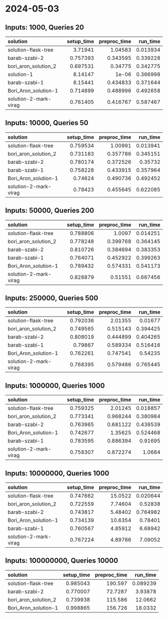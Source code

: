 # 2024-05-03

## Inputs: 1000, Queries 20

| solution              |   setup_time |   preproc_time |   run_time |
|:----------------------|-------------:|---------------:|-----------:|
| solution-flask-tree   |     3.71941  |       1.04583  |   0.013934 |
| barab-szabi-2         |     0.757393 |       0.343595 |   0.339228 |
| bori_aron_solution_2  |     0.697531 |       0.34775  |   0.342775 |
| solution-1            |     8.14147  |       1e-06    |   0.366998 |
| barab-szabi-1         |     8.15441  |       0.434833 |   0.371644 |
| Bori_Aron_solution-1  |     0.714899 |       0.488996 |   0.492658 |
| solution-2-mark-virag |     0.761405 |       0.416767 |   0.587467 |

## Inputs: 10000, Queries 50

| solution              |   setup_time |   preproc_time |   run_time |
|:----------------------|-------------:|---------------:|-----------:|
| solution-flask-tree   |     0.759534 |       1.00991  |   0.013941 |
| bori_aron_solution_2  |     0.731183 |       0.357786 |   0.345151 |
| barab-szabi-2         |     0.780174 |       0.372526 |   0.35732  |
| barab-szabi-1         |     0.758228 |       0.433915 |   0.357964 |
| Bori_Aron_solution-1  |     0.74624  |       0.490736 |   0.492452 |
| solution-2-mark-virag |     0.78423  |       0.455645 |   0.622085 |

## Inputs: 50000, Queries 200

| solution              |   setup_time |   preproc_time |   run_time |
|:----------------------|-------------:|---------------:|-----------:|
| solution-flask-tree   |     0.788806 |       1.0097   |   0.014251 |
| bori_aron_solution_2  |     0.778248 |       0.399768 |   0.364145 |
| barab-szabi-2         |     0.810726 |       0.384694 |   0.383353 |
| barab-szabi-1         |     0.764071 |       0.452922 |   0.399263 |
| Bori_Aron_solution-1  |     0.789432 |       0.574331 |   0.541173 |
| solution-2-mark-virag |     0.828879 |       0.51551  |   0.667456 |

## Inputs: 250000, Queries 500

| solution              |   setup_time |   preproc_time |   run_time |
|:----------------------|-------------:|---------------:|-----------:|
| solution-flask-tree   |     0.792036 |       2.01355  |   0.01677  |
| bori_aron_solution_2  |     0.749565 |       0.515143 |   0.394425 |
| barab-szabi-2         |     0.808019 |       0.444899 |   0.404265 |
| barab-szabi-1         |     0.79867  |       0.589334 |   0.516416 |
| Bori_Aron_solution-1  |     0.762261 |       0.747541 |   0.54235  |
| solution-2-mark-virag |     0.768395 |       0.579486 |   0.765445 |

## Inputs: 1000000, Queries 1000

| solution              |   setup_time |   preproc_time |   run_time |
|:----------------------|-------------:|---------------:|-----------:|
| solution-flask-tree   |     0.759325 |       2.01245  |   0.018857 |
| bori_aron_solution_2  |     0.773341 |       0.968244 |   0.380984 |
| barab-szabi-2         |     0.763965 |       0.681122 |   0.438539 |
| Bori_Aron_solution-1  |     0.742677 |       1.35625  |   0.524468 |
| barab-szabi-1         |     0.783595 |       0.886394 |   0.91695  |
| solution-2-mark-virag |     0.758307 |       0.872274 |   1.0684   |

## Inputs: 10000000, Queries 1000

| solution              |   setup_time |   preproc_time |   run_time |
|:----------------------|-------------:|---------------:|-----------:|
| solution-flask-tree   |     0.747662 |       15.0522  |   0.020644 |
| bori_aron_solution_2  |     0.722559 |        7.74604 |   0.52838  |
| barab-szabi-2         |     0.743817 |        5.48402 |   0.764982 |
| Bori_Aron_solution-1  |     0.734139 |       10.6354  |   0.78401  |
| barab-szabi-1         |     0.760567 |        4.85912 |   6.68942  |
| solution-2-mark-virag |     0.767224 |        4.89786 |   7.09052  |

## Inputs: 100000000, Queries 10000

| solution             |   setup_time |   preproc_time |   run_time |
|:---------------------|-------------:|---------------:|-----------:|
| solution-flask-tree  |     0.985043 |       190.597  |   0.089239 |
| barab-szabi-2        |     0.770007 |        72.7287 |   3.93878  |
| bori_aron_solution_2 |     0.739938 |       115.586  |  12.0662   |
| Bori_Aron_solution-1 |     0.998865 |       156.726  |  18.0332   |